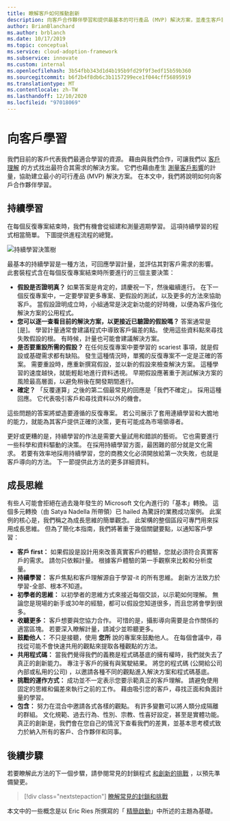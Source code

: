 ```yaml
---
title: 瞭解客戶如何推動創新
description: 向客戶合作夥伴學習和提供最基本的可行產品 (MVP) 解決方案，並產生客戶影響度量。
author: BrianBlanchard
ms.author: brblanch
ms.date: 10/17/2019
ms.topic: conceptual
ms.service: cloud-adoption-framework
ms.subservice: innovate
ms.custom: internal
ms.openlocfilehash: 3b54fbb343d1d4b195b9fd29f9f3edf15b59b360
ms.sourcegitcommit: b6f2b4f8db6c3b1157299ece1f044cff56895919
ms.translationtype: MT
ms.contentlocale: zh-TW
ms.lasthandoff: 12/10/2020
ms.locfileid: "97018069"
---
```

# <a name="learn-with-customers"></a>向客戶學習

我們目前的客戶代表我們最適合學習的資源。 藉由與我們合作，可讓我們以 [客戶理解](./build.md) 的方式找出最符合其需求的解決方案。 它們也藉由產生 [測量客戶影響](./measure.md)的計量，協助建立最小的可行產品 (MVP) 解決方案。 在本文中，我們將說明如何向客戶合作夥伴學習。

## <a name="continuous-learning"></a>持續學習

在每個反復專案結束時，我們有機會從組建和測量週期學習。 這項持續學習的程式相當簡單。 下圖提供進程流程的總覽。

![持續學習決策樹](../../_images/innovate/continuous-learning.png)

最基本的持續學習是一種方法，可回應學習計量，並評估其對客戶需求的影響。 此套裝程式含在每個反復專案結束時所要進行的三個主要決策：

- **假設是否證明真？** 如果答案是肯定的，請慶祝一下，然後繼續進行。 在下一個反復專案中，一定要學習更多專案、更假設的測試，以及更多的方法來協助客戶。 當假設證明成立時，小組通常是決定新功能的好時機，以便為客戶強化解決方案的公用程式。
- **您可以逐一查看目前的解決方案，以更接近已驗證的假設嗎？** 答案通常是 [是]。 學習計量通常會建議程式中導致客戶偏差的點。 使用這些資料點來尋找失敗假設的根。 有時候，計量也可能會建議解決方案。
- **是否要重設所需的假設？** 在任何反復專案中要學習的 scariest 事項，就是假設或基礎需求都有缺陷。 發生這種情況時，單獨的反復專案不一定是正確的答案。 需要重設時，應重新撰寫假設，並以新的假設來檢查解決方案。 這種學習的速度越快，就能輕鬆地進行資料透視。 早期假設應著重于測試解決方案的風險最高層面，以避免稍後在開發期間進行。
- **確定？** 「反覆運算」之後的第二個最常見的回應是「我們不確定」。 採用這種回應。 它代表吸引客戶和尋找資料以外的機會。

這些問題的答案將塑造要遵循的反復專案。 若公司展示了套用連續學習和大膽地的能力，就能為其客戶提供正確的決策，更有可能成為市場領導者。

更好或更糟的是，持續學習的作法是需要大量試用和錯誤的藝術。 它也需要進行一些科學和資料驅動的決策。 在採用持續學習方面，最困難的部分就是文化需求。 若要有效率地採用持續學習，您的商務文化必須開放給第一次失敗，也就是客戶導向的方法。 下一節提供此方法的更多詳細資料。

## <a name="growth-mindset"></a>成長思維

有些人可能會拒絕在過去幾年發生的 Microsoft 文化內進行的「基本」轉換。 這個多元轉換（由 Satya Nadella 所帶領）已 hailed 為驚訝的業務成功案例。 此案例的核心是，我們稱之為成長思維的簡單觀念。 此架構的整個區段可專門用來採用成長思維。 但為了簡化本指南，我們將著重于幾個關鍵要點，以通知客戶學習：

- **客戶 first：** 如果假設是設計用來改善真實客戶的體驗，您就必須符合真實客戶的需求。 請勿只依賴計量。 根據客戶體驗的第一手觀察來比較和分析度量。
- **持續學習：** 客戶焦點和客戶理解源自于學習-it 的所有思維。 創新方法致力於學習-全部、根本不知道。
- **初學者的思維：** 以初學者的思維方式來接近每個交談，以示範如何理解。 無論您是現場的新手或30年的經驗，都可以假設您知道很多，而且您將會學到很多。
- **收聽更多：** 客戶想要與您協力合作。 可惜的是，攝影導向需要是合作關係的適當區塊。 若要深入瞭解計量，請減少並聆聽更多。
- **鼓勵他人：** 不只是接聽，使用 **您所** 說的專案來鼓勵他人。 在每個會議中，尋找從可能不會快速共用的觀點來提取各種觀點的方法。
- **共用程式碼：** 當我們覺得我們的義務是程式碼基底的擁有權時，我們就失去了真正的創新能力。 專注于客戶的擁有與駕駛結果。 將您的程式碼 (公開給公司內部或私用的公司) ，以邀請各種不同的觀點進入解決方案和程式碼基底。
- **挑戰的運作方式：** 成功並不一定表示您要示範真正的客戶理解。 請避免使用固定的思維和偏差來執行之前的工作。 藉由吸引您的客戶，尋找正面和負面計量的學習。
- **包含：** 努力在混合中邀請各式各樣的觀點。 有許多變數可以將人類分成隔離的群組。 文化規範、過去行為、性別、宗教、性喜好設定，甚至是實體功能。 真正的創新是，我們會在您自己的情況下查看我們的差異，並基本思考模式致力於納入所有的客戶、合作夥伴和同事。

## <a name="next-steps"></a>後續步驟

若要瞭解此方法的下一個步驟，請參閱常見的封鎖程式 [和創新的挑戰](./challenges.md) ，以預先準備變更。

> [!div class="nextstepaction"]
> [瞭解常見的封鎖和挑戰](./challenges.md)

本文中的一些概念是以 Eric Ries 所撰寫的「 [精簡啟動](http://theleanstartup.com/book)」中所述的主題為基礎。
